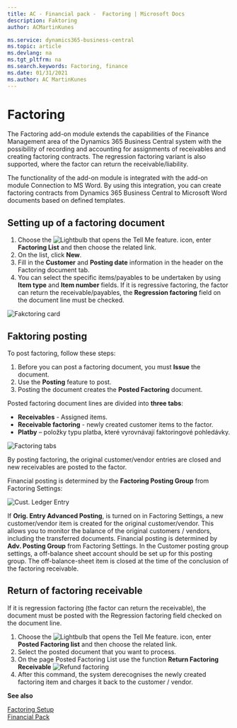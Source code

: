 ```yaml
---
title: AC - Financial pack -  Factoring | Microsoft Docs
description: Faktoring
author: ACMartinKunes

ms.service: dynamics365-business-central
ms.topic: article
ms.devlang: na
ms.tgt_pltfrm: na
ms.search.keywords: Factoring, finance 
ms.date: 01/31/2021
ms.author: AC MartinKunes
---
```

# Factoring

The Factoring add-on module extends the capabilities of the Finance Management area of the Dynamics 365 Business Central system with the possibility of recording and accounting for assignments of receivables and creating factoring contracts. The regression factoring variant is also supported, where the factor can return the receivable/liability.

The functionality of the add-on module is integrated with the add-on module Connection to MS Word. By using this integration, you can create factoring contracts from Dynamics 365 Business Central to Microsoft Word documents based on defined templates.

## Setting up of a factoring document

1. Choose the ![Lightbulb that opens the Tell Me feature.](media/ui-search/search_small.png "Tell me what you want to do") icon, enter **Factoring List** and then choose the related link.
2. On the list, click **New**.
3. Fill in the **Customer** and **Posting date** information in the header on the Factoring document tab.
4. You can select the specific items/payables to be undertaken by using **Item type** and **Item number** fields. If it is regressive factoring, the factor can return the receivable/payables, the **Regression factoring** field on the document line must be checked.

![Fakctoring card](media/faktoring_card.png)

## Faktoring posting
To post factoring, follow these steps:

1. Before you can post a factoring document, you must **Issue** the document.
2. Use the **Posting** feature to post.
3. Posting the document creates the **Posted Factoring** document.

Posted factoring document lines are divided into **three tabs**:
- **Receivables** - Assigned items.
- **Receivable factoring** - newly created customer items to the factor.
- **Platby** – položky typu platba, které vyrovnávají faktoringové pohledávky.

![Factoring tabs](media/faktoring_lines.png)

By posting factoring, the original customer/vendor entries are closed and new receivables are posted to the factor.

Financial posting is determined by the **Factoring Posting Group** from Factoring Settings:

![Cust. Ledger Entry](media/faktoring_customer_entries.png)

If  **Orig. Entry Advanced Posting**, is turned on in Factoring Settings, a new customer/vendor item is created for the original customer/vendor. This allows you to monitor the balance of the original customers / vendors, including the transferred documents. Financial posting is determined by  **Adv. Posting Group** from Factoring Settings. In the Customer posting group settings, a off-balance sheet account should be set up for this posting group. The off-balance-sheet item is closed at the time of the conclusion of the factoring receivable.

## Return of factoring receivable
If it is regression factoring (the factor can return the receivable), the document must be posted with the Regression factoring field checked on the document line.

1. Choose the ![Lightbulb that opens the Tell Me feature.](media/ui-search/search_small.png "Tell me what you want to do") icon, enter **Posted Factoring list** and then choose the related link.
2. Select the posted document that you want to process.
3. On the page Posted Factoring List use the function **Return Factoring Receivable**
   ![Refund factoring](media/faktoring_reverse.png)
4. After this command, the system derecognises the newly created factoring item and charges it back to the customer / vendor.

**See also**

[Factoring Setup](factoring-setup.md)  
[Financial Pack](finance-pack.md)
